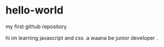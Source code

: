 # hello-world
my first github repository

hi im learning javascript and css .a waana be junior developer .
